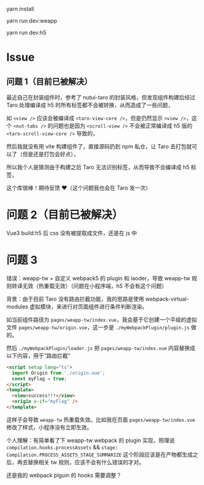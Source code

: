 yarn install

yarn run dev:weapp

yarn run dev:h5

# Issue

## 问题 1（目前已被解决）

最近自己在封装组件时，参考了 nutui-taro 的封装风格，但发现组件构建后经过 Taro 处理编译成 h5 时所有标签都不会被转换，从而造成了一些问题，

如 `<view />` 应该会被编译成 `<taro-view-core />`，但是仍然显示 `<view />`，这个 `<nut-tabs />` 的问题也是因为 `<scroll-view />` 不会被正常编译成 h5 版的 `<taro-scroll-view-core />` 导致的，

然后我就没有用 vite 构建组件了，直接源码扔到 npm 私仓，让 Taro 去打包就可以了（但是还是打包会好点），

所以我个人是猜测由于构建之后 Taro 无法识别标签，从而导致不会编译成 h5 标签，

这个库很棒！期待反馈 ❤️（这个问题我也会在 Taro 发一次）

# 问题 2（目前已被解决）

Vue3 build:h5 后 css 没有被提取成文件，还是在 js 中

# 问题 3

错误：weapp-tw + 自定义 webpack5 的 plugin 和 laoder，导致 weapp-tw 规则转译无效（热重载无效）（问题在小程序端，h5 不会有这个问题）

背景：由于目前 Taro 没有路由拦截功能，我的思路是使用 webpack-virtual-modules 虚拟模块，来进行对页面组件进行条件判断渲染。

如当前组件路径为 `pages/weapp-tw/index.vue`，我会基于它创建一个平级的虚拟文件 `pages/weapp-tw/origin.vue`，这一步是 `./myWebpackPlugin/plugin.js` 做的。

然后 `./myWebpackPlugin/loader.js` 把 `pages/weapp-tw/index.vue` 内容替换成以下内容，用于”路由拦截“

```html
<script setup lang="ts">
  import Origin from './origin.vue';
  const myFlag = true;
</script>
<template>
  <view>success!!!</view>
  <origin v-if="myFlag" />
</template>
```

这样子会导致 `weapp-tw` 热重载失效。比如我在页面 `pages/weapp-tw/index.vue` 修改了样式，小程序没有立即生效。

个人理解：有简单看了下 weapp-tw webpack 的 plugin 实现，照理说 `compilation.hooks.processAssets` && `stage: Compilation.PROCESS_ASSETS_STAGE_SUMMARIZE` 这个阶段应该是在产物都生成之后，再去替换相关 tw 规则，应该不会有什么错误的才对。

还是我的 webpack plguin 的 hooks 需要调整？
